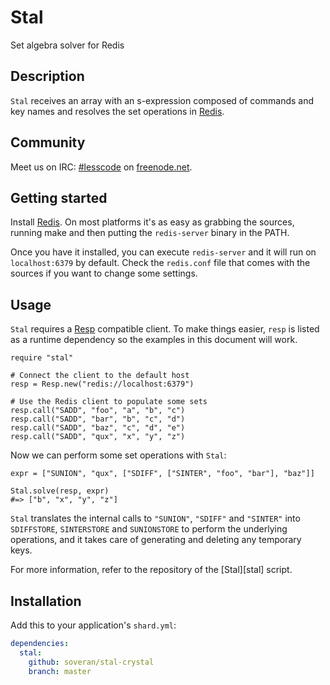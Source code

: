 # Stal

Set algebra solver for Redis

## Description

`Stal` receives an array with an s-expression composed of commands
and key names and resolves the set operations in [Redis][redis].

## Community

Meet us on IRC: [#lesscode](irc://chat.freenode.net/#lesscode) on
[freenode.net](http://freenode.net/).

## Getting started

Install [Redis][redis]. On most platforms it's as easy as grabbing
the sources, running make and then putting the `redis-server` binary
in the PATH.

Once you have it installed, you can execute `redis-server` and it
will run on `localhost:6379` by default. Check the `redis.conf`
file that comes with the sources if you want to change some settings.

## Usage

`Stal` requires a [Resp][resp] compatible client. To make things
easier, `resp` is listed as a runtime dependency so the examples
in this document will work.

```crystal
require "stal"

# Connect the client to the default host
resp = Resp.new("redis://localhost:6379")

# Use the Redis client to populate some sets
resp.call("SADD", "foo", "a", "b", "c")
resp.call("SADD", "bar", "b", "c", "d")
resp.call("SADD", "baz", "c", "d", "e")
resp.call("SADD", "qux", "x", "y", "z")
```

Now we can perform some set operations with `Stal`:

```crystal
expr = ["SUNION", "qux", ["SDIFF", ["SINTER", "foo", "bar"], "baz"]]

Stal.solve(resp, expr)
#=> ["b", "x", "y", "z"]
```

`Stal` translates the internal calls to  `"SUNION"`, `"SDIFF"` and
`"SINTER"` into `SDIFFSTORE`, `SINTERSTORE` and `SUNIONSTORE` to
perform the underlying operations, and it takes care of generating
and deleting any temporary keys.

For more information, refer to the repository of the [Stal][stal]
script.

## Installation

Add this to your application's `shard.yml`:

```yaml
dependencies:
  stal:
    github: soveran/stal-crystal
    branch: master
```

[redis]: http://redis.io
[resp]: https://github.com/soveran/resp-crystal
